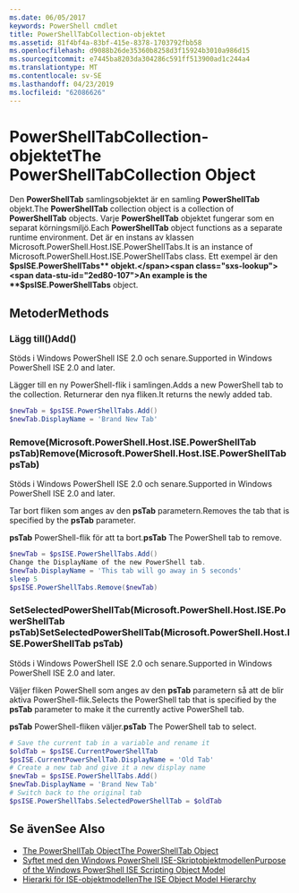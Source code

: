 ```yaml
---
ms.date: 06/05/2017
keywords: PowerShell cmdlet
title: PowerShellTabCollection-objektet
ms.assetid: 81f4bf4a-83bf-415e-8378-1703792fbb58
ms.openlocfilehash: d9088b26de35360b8258d3f15924b3010a986d15
ms.sourcegitcommit: e7445ba8203da304286c591ff513900ad1c244a4
ms.translationtype: MT
ms.contentlocale: sv-SE
ms.lasthandoff: 04/23/2019
ms.locfileid: "62086626"
---
```

# <a name="the-powershelltabcollection-object"></a><span data-ttu-id="2ed80-103">PowerShellTabCollection-objektet</span><span class="sxs-lookup"><span data-stu-id="2ed80-103">The PowerShellTabCollection Object</span></span>

<span data-ttu-id="2ed80-104">Den **PowerShellTab** samlingsobjektet är en samling **PowerShellTab** objekt.</span><span class="sxs-lookup"><span data-stu-id="2ed80-104">The **PowerShellTab** collection object is a collection of **PowerShellTab** objects.</span></span> <span data-ttu-id="2ed80-105">Varje **PowerShellTab** objektet fungerar som en separat körningsmiljö.</span><span class="sxs-lookup"><span data-stu-id="2ed80-105">Each **PowerShellTab** object functions as a separate runtime environment.</span></span> <span data-ttu-id="2ed80-106">Det är en instans av klassen Microsoft.PowerShell.Host.ISE.PowerShellTabs.</span><span class="sxs-lookup"><span data-stu-id="2ed80-106">It is an instance of Microsoft.PowerShell.Host.ISE.PowerShellTabs class.</span></span> <span data-ttu-id="2ed80-107">Ett exempel är den **$psISE.PowerShellTabs** objekt.</span><span class="sxs-lookup"><span data-stu-id="2ed80-107">An example is the **$psISE.PowerShellTabs** object.</span></span>

## <a name="methods"></a><span data-ttu-id="2ed80-108">Metoder</span><span class="sxs-lookup"><span data-stu-id="2ed80-108">Methods</span></span>

### <a name="add"></a><span data-ttu-id="2ed80-109">Lägg till\(\)</span><span class="sxs-lookup"><span data-stu-id="2ed80-109">Add\(\)</span></span>

<span data-ttu-id="2ed80-110">Stöds i Windows PowerShell ISE 2.0 och senare.</span><span class="sxs-lookup"><span data-stu-id="2ed80-110">Supported in Windows PowerShell ISE 2.0 and later.</span></span>

<span data-ttu-id="2ed80-111">Lägger till en ny PowerShell-flik i samlingen.</span><span class="sxs-lookup"><span data-stu-id="2ed80-111">Adds a new PowerShell tab to the collection.</span></span> <span data-ttu-id="2ed80-112">Returnerar den nya fliken.</span><span class="sxs-lookup"><span data-stu-id="2ed80-112">It returns the newly added tab.</span></span>

```powershell
$newTab = $psISE.PowerShellTabs.Add()
$newTab.DisplayName = 'Brand New Tab'
```

### <a name="removemicrosoftpowershellhostisepowershelltab-pstab"></a><span data-ttu-id="2ed80-113">Remove\(Microsoft.PowerShell.Host.ISE.PowerShellTab psTab\)</span><span class="sxs-lookup"><span data-stu-id="2ed80-113">Remove\(Microsoft.PowerShell.Host.ISE.PowerShellTab psTab\)</span></span>

<span data-ttu-id="2ed80-114">Stöds i Windows PowerShell ISE 2.0 och senare.</span><span class="sxs-lookup"><span data-stu-id="2ed80-114">Supported in Windows PowerShell ISE 2.0 and later.</span></span>

<span data-ttu-id="2ed80-115">Tar bort fliken som anges av den **psTab** parametern.</span><span class="sxs-lookup"><span data-stu-id="2ed80-115">Removes the tab that is specified by the **psTab** parameter.</span></span>

<span data-ttu-id="2ed80-116">**psTab** PowerShell-flik för att ta bort.</span><span class="sxs-lookup"><span data-stu-id="2ed80-116">**psTab** The PowerShell tab to remove.</span></span>

```powershell
$newTab = $psISE.PowerShellTabs.Add()
Change the DisplayName of the new PowerShell tab.
$newTab.DisplayName = 'This tab will go away in 5 seconds'
sleep 5
$psISE.PowerShellTabs.Remove($newTab)
```

### <a name="setselectedpowershelltabmicrosoftpowershellhostisepowershelltab-pstab"></a><span data-ttu-id="2ed80-117">SetSelectedPowerShellTab\(Microsoft.PowerShell.Host.ISE.PowerShellTab psTab\)</span><span class="sxs-lookup"><span data-stu-id="2ed80-117">SetSelectedPowerShellTab\(Microsoft.PowerShell.Host.ISE.PowerShellTab psTab\)</span></span>

<span data-ttu-id="2ed80-118">Stöds i Windows PowerShell ISE 2.0 och senare.</span><span class="sxs-lookup"><span data-stu-id="2ed80-118">Supported in Windows PowerShell ISE 2.0 and later.</span></span>

<span data-ttu-id="2ed80-119">Väljer fliken PowerShell som anges av den **psTab** parametern så att de blir aktiva PowerShell-flik.</span><span class="sxs-lookup"><span data-stu-id="2ed80-119">Selects the PowerShell tab that is specified by the **psTab** parameter to make it the currently active PowerShell tab.</span></span>

<span data-ttu-id="2ed80-120">**psTab** PowerShell-fliken väljer.</span><span class="sxs-lookup"><span data-stu-id="2ed80-120">**psTab** The PowerShell tab to select.</span></span>

```powershell
# Save the current tab in a variable and rename it
$oldTab = $psISE.CurrentPowerShellTab
$psISE.CurrentPowerShellTab.DisplayName = 'Old Tab'
# Create a new tab and give it a new display name
$newTab = $psISE.PowerShellTabs.Add()
$newTab.DisplayName = 'Brand New Tab'
# Switch back to the original tab
$psISE.PowerShellTabs.SelectedPowerShellTab = $oldTab
```

## <a name="see-also"></a><span data-ttu-id="2ed80-121">Se även</span><span class="sxs-lookup"><span data-stu-id="2ed80-121">See Also</span></span>

- [<span data-ttu-id="2ed80-122">The PowerShellTab Object</span><span class="sxs-lookup"><span data-stu-id="2ed80-122">The PowerShellTab Object</span></span>](The-PowerShellTab-Object.md)
- [<span data-ttu-id="2ed80-123">Syftet med den Windows PowerShell ISE-Skriptobjektmodellen</span><span class="sxs-lookup"><span data-stu-id="2ed80-123">Purpose of the Windows PowerShell ISE Scripting Object Model</span></span>](Purpose-of-the-Windows-PowerShell-ISE-Scripting-Object-Model.md)
- [<span data-ttu-id="2ed80-124">Hierarki för ISE-objektmodellen</span><span class="sxs-lookup"><span data-stu-id="2ed80-124">The ISE Object Model Hierarchy</span></span>](The-ISE-Object-Model-Hierarchy.md)